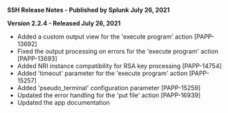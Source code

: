 **SSH Release Notes - Published by Splunk July 26, 2021**


**Version 2.2.4 - Released July 26, 2021**

* Added a custom output view for the 'execute program' action [PAPP-13692]
* Fixed the output processing on errors for the 'execute program' action [PAPP-13693]
* Added NRI instance compatibility for RSA key processing [PAPP-14754]
* Added 'timeout' parameter for the 'execute program' action [PAPP-15257]
* Added 'pseudo\_terminal' configuration parameter [PAPP-15259]
* Updated the error handling for the 'put file' action [PAPP-16939]
* Updated the app documentation
